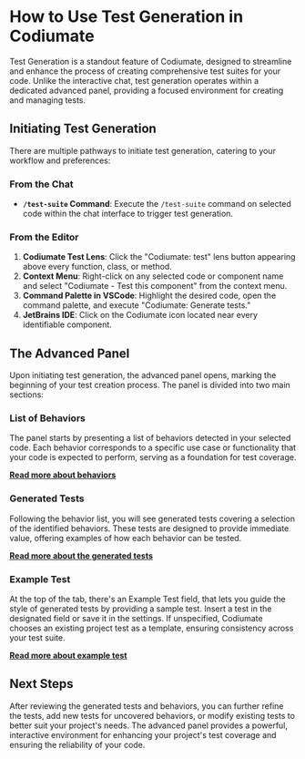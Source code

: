 # How to Use Test Generation in Codiumate

Test Generation is a standout feature of Codiumate, designed to streamline and enhance the process of creating comprehensive test suites for your code. Unlike the interactive chat, test generation operates within a dedicated advanced panel, providing a focused environment for creating and managing tests.

## Initiating Test Generation

There are multiple pathways to initiate test generation, catering to your workflow and preferences:

### From the Chat
- **`/test-suite` Command**: Execute the `/test-suite` command on selected code within the chat interface to trigger test generation.

### From the Editor
1. **Codiumate Test Lens**: Click the "Codiumate: test" lens button appearing above every function, class, or method.
2. **Context Menu**: Right-click on any selected code or component name and select "Codiumate - Test this component" from the context menu.
3. **Command Palette in VSCode**: Highlight the desired code, open the command palette, and execute "Codiumate: Generate tests."
4. **JetBrains IDE**: Click on the Codiumate icon located near every identifiable component.

## The Advanced Panel

Upon initiating test generation, the advanced panel opens, marking the beginning of your test creation process. The panel is divided into two main sections:

### List of Behaviors
The panel starts by presenting a list of behaviors detected in your selected code. Each behavior corresponds to a specific use case or functionality that your code is expected to perform, serving as a foundation for test coverage.

**[Read more about behaviors](./behaviors.md)**

### Generated Tests
Following the behavior list, you will see generated tests covering a selection of the identified behaviors. These tests are designed to provide immediate value, offering examples of how each behavior can be tested.

**[Read more about the generated tests](./test-suite.md)**

### Example Test

At the top of the tab, there's an Example Test field, that lets you guide the style of generated tests by providing a sample test. Insert a test in the designated field or save it in the settings. If unspecified, Codiumate chooses an existing project test as a template, ensuring consistency across your test suite.

**[Read more about example test](./example-test.md)**


## Next Steps

After reviewing the generated tests and behaviors, you can further refine the tests, add new tests for uncovered behaviors, or modify existing tests to better suit your project's needs. The advanced panel provides a powerful, interactive environment for enhancing your project's test coverage and ensuring the reliability of your code.